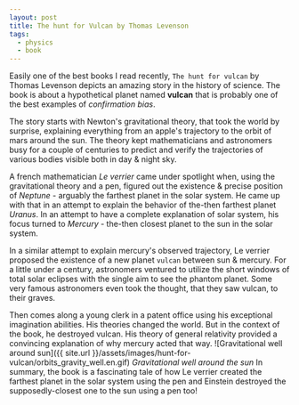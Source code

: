 ```yaml
---
layout: post
title: The hunt for Vulcan by Thomas Levenson
tags:
  - physics
  - book
---
```


Easily one of the best books I read recently, `The hunt for vulcan` by Thomas
Levenson depicts an amazing story in the history of science. The book is about a
hypothetical planet named **vulcan** that is probably one of the best examples of
 *confirmation bias*. 

The story starts with Newton's gravitational theory, that took the world by
surprise, explaining everything from an apple's trajectory to the orbit of mars around
the sun. The theory kept mathematicians and astronomers busy for a couple of
centuries to predict and verify the trajectories of various bodies visible both in day &
night sky. 

A french mathematician *Le verrier* came under spotlight when, using the
gravitational theory and a pen, figured out the existence & precise position of
*Neptune* - arguably the farthest planet in the solar system. He came up with that in
an attempt to explain the behavior of the-then farthest planet *Uranus*. In an
attempt to have a complete explanation of solar system, his focus turned to
*Mercury* - the-then closest planet to the sun in the solar system.

In a similar attempt to explain mercury's observed trajectory, Le verrier
proposed the existence of a new planet `vulcan` between sun & mercury. For a
little under a century, astronomers ventured to utilize the short windows of
total solar eclipses with the single aim to see the phantom planet. Some very famous
astronomers even took the thought, that they saw vulcan, to their graves.

Then comes along a young clerk in a patent office using his exceptional
imagination abilities. His theories changed the world. But in the context of the
book, he destroyed vulcan. His theory of general relativity provided a
convincing explanation of why mercury acted that way. 
![Gravitational well around sun]({{ site.url
}}/assets/images/hunt-for-vulcan/orbits_gravity_well.en.gif)
*Gravitational well around the sun*
In summary, the book is a fascinating tale of how Le verrier created the
farthest planet in the solar system using the pen and Einstein destroyed the
supposedly-closest one to the sun using a pen too! 
